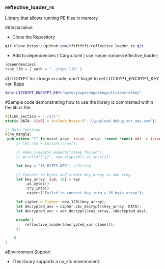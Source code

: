 ### reflective_loader_rs
Library that allows running PE files in memory

##Installation
- Clone the Repository
```PowerShell
git clone https://github.com/tftftftft/reflective_loader_rs.git
```
- Add to dependencies ( Cargo.toml )
use runpe::runpe::reflective_loader;
```Rust
[dependencies]
rspe_lib = { path = "../rspe_lib" }
```


#LITCRYPT for strings in code, don't forget to set LITCRYPT_ENCRYPT_KEY var. 
[Repo](https://github.com/anvie/litcrypt.rs)

```PowerShell
$env:LITCRYPT_ENCRYPT_KEY="myverysuperdupermegaultrasecretkey"
```
#Sample code demonstrating how to use the library is commented within the lib.rs file.

```rust
#[link_section = ".rsrc"]
static DATA: &[u8] = include_bytes!("..\\payload_debug_xor_aes.exe");

// Main function
#[no_mangle]
 pub extern "C" fn main(_argc: isize, _argv: *const *const u8) -> isize {
     // let now = Instant::now();

     // make_sleep(5).expect("sleep failed");
     // println!("{}", now.elapsed().as_secs());

     let key = "16 BYTES KEY"; //String

     // Convert to bytes and create key_array in one step.
     let key_array: [u8; 16] = key
         .as_bytes()
         .try_into()
         .expect("Failed to convert key into a 16 byte array");

     let cipher = Cipher::new_128(&key_array);
     let decrypted_aes = cipher.cbc_decrypt(&key_array, DATA);
     let decrypted_xor = xor_decrypt(&key_array, &decrypted_aes);

     unsafe {
         reflective_loader(decrypted_xor.clone());
     };

    0
}
```

#Environment Support
- This library supports a no_std environment.
